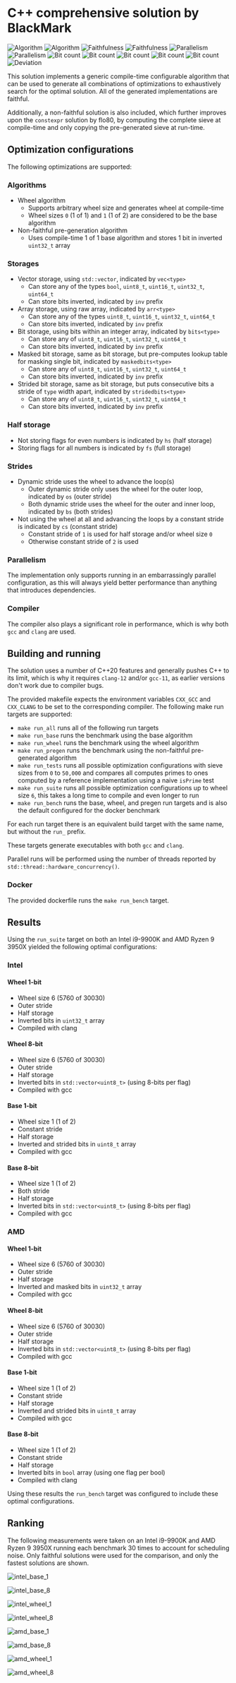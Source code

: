 # C++ comprehensive solution by BlackMark

![Algorithm](https://img.shields.io/badge/Algorithm-base-green)
![Algorithm](https://img.shields.io/badge/Algorithm-wheel-yellowgreen)
![Faithfulness](https://img.shields.io/badge/Faithful-yes-green)
![Faithfulness](https://img.shields.io/badge/Faithful-no-yellowgreen)
![Parallelism](https://img.shields.io/badge/Parallel-yes-green)
![Parallelism](https://img.shields.io/badge/Parallel-no-green)
![Bit count](https://img.shields.io/badge/Bits-1-green)
![Bit count](https://img.shields.io/badge/Bits-8-yellowgreen)
![Bit count](https://img.shields.io/badge/Bits-16-yellowgreen)
![Bit count](https://img.shields.io/badge/Bits-32-yellowgreen)
![Bit count](https://img.shields.io/badge/Bits-64-yellowgreen)
![Deviation](https://img.shields.io/badge/Deviation-compile%20time-blue)

This solution implements a generic compile-time configurable algorithm that can be used to generate all combinations of optimizations to exhaustively search for the optimal solution. All of the generated implementations are faithful.

Additionally, a non-faithful solution is also included, which further improves upon the `constexpr` solution by flo80, by computing the complete sieve at compile-time and only copying the pre-generated sieve at run-time.

## Optimization configurations

The following optimizations are supported:

### Algorithms

- Wheel algorithm
    - Supports arbitrary wheel size and generates wheel at compile-time
    - Wheel sizes `0` (1 of 1) and `1` (1 of 2) are considered to be the base algorithm
- Non-faithful pre-generation algorithm
    - Uses compile-time 1 of 1 base algorithm and stores 1 bit in inverted `uint32_t` array

### Storages

- Vector storage, using `std::vector`, indicated by `vec<type>`
    - Can store any of the types `bool`, `uint8_t`, `uint16_t`, `uint32_t`, `uint64_t`
    - Can store bits inverted, indicated by `inv` prefix
- Array storage, using raw array, indicated by `arr<type>`
    - Can store any of the types `uint8_t`, `uint16_t`, `uint32_t`, `uint64_t`
    - Can store bits inverted, indicated by `inv` prefix
- Bit storage, using bits within an integer array, indicated by `bits<type>`
    - Can store any of `uint8_t`, `uint16_t`, `uint32_t`, `uint64_t`
    - Can store bits inverted, indicated by `inv` prefix
- Masked bit storage, same as bit storage, but pre-computes lookup table for masking single bit, indicated by `maskedbits<type>`
    - Can store any of `uint8_t`, `uint16_t`, `uint32_t`, `uint64_t`
    - Can store bits inverted, indicated by `inv` prefix
- Strided bit storage, same as bit storage, but puts consecutive bits a stride of `type` width apart, indicated by `stridedbits<type>`
    - Can store any of `uint8_t`, `uint16_t`, `uint32_t`, `uint64_t`
    - Can store bits inverted, indicated by `inv` prefix

### Half storage

- Not storing flags for even numbers is indicated by `hs` (half storage)
- Storing flags for all numbers is indicated by `fs` (full storage)

### Strides

- Dynamic stride uses the wheel to advance the loop(s)
    - Outer dynamic stride only uses the wheel for the outer loop, indicated by `os` (outer stride)
    - Both dynamic stride uses the wheel for the outer and inner loop, indicated by `bs` (both strides)
- Not using the wheel at all and advancing the loops by a constant stride is indicated by `cs` (constant stride)
    - Constant stride of `1` is used for half storage and/or wheel size `0`
    - Otherwise constant stride of `2` is used

### Parallelism

The implementation only supports running in an embarrassingly parallel configuration, as this will always yield better performance than anything that introduces dependencies.

### Compiler

The compiler also plays a significant role in performance, which is why both `gcc` and `clang` are used.

## Building and running

The solution uses a number of C++20 features and generally pushes C++ to its limit, which is why it requires `clang-12` and/or `gcc-11`, as earlier versions don't work due to compiler bugs.

The provided makefile expects the environment variables `CXX_GCC` and `CXX_CLANG` to be set to the corresponding compiler. The following make run targets are supported:

- `make run_all` runs all of the following run targets
- `make run_base` runs the benchmark using the base algorithm
- `make run_wheel` runs the benchmark using the wheel algorithm
- `make run_pregen` runs the benchmark using the non-faithful pre-generated algorithm
- `make run_tests` runs all possible optimization configurations with sieve sizes from `0` to `50,000` and compares all computes primes to ones computed by a reference implementation using a naive `isPrime` test
- `make run_suite` runs all possible optimization configurations up to wheel size `6`, this takes a long time to compile and even longer to run
- `make run_bench` runs the base, wheel, and pregen run targets and is also the default configured for the docker benchmark

For each run target there is an equivalent build target with the same name, but without the `run_` prefix.

These targets generate executables with both `gcc` and `clang`.

Parallel runs will be performed using the number of threads reported by `std::thread::hardware_concurrency()`.

### Docker

The provided dockerfile runs the `make run_bench` target.

## Results

Using the `run_suite` target on both an Intel i9-9900K and AMD Ryzen 9 3950X yielded the following optimal configurations:

### Intel

#### Wheel 1-bit

- Wheel size 6 (5760 of 30030)
- Outer stride
- Half storage
- Inverted bits in `uint32_t` array
- Compiled with clang

#### Wheel 8-bit

- Wheel size 6 (5760 of 30030)
- Outer stride
- Half storage
- Inverted bits in `std::vector<uint8_t>` (using 8-bits per flag)
- Compiled with gcc

#### Base 1-bit

- Wheel size 1 (1 of 2)
- Constant stride
- Half storage
- Inverted and strided bits in `uint8_t` array
- Compiled with gcc

#### Base 8-bit

- Wheel size 1 (1 of 2)
- Both stride
- Half storage
- Inverted bits in `std::vector<uint8_t>` (using 8-bits per flag)
- Compiled with gcc

### AMD

#### Wheel 1-bit

- Wheel size 6 (5760 of 30030)
- Outer stride
- Half storage
- Inverted and masked bits in `uint32_t` array
- Compiled with gcc

#### Wheel 8-bit

- Wheel size 6 (5760 of 30030)
- Outer stride
- Half storage
- Inverted bits in `std::vector<uint8_t>` (using 8-bits per flag)
- Compiled with gcc

#### Base 1-bit

- Wheel size 1 (1 of 2)
- Constant stride
- Half storage
- Inverted and strided bits in `uint8_t` array
- Compiled with gcc

#### Base 8-bit

- Wheel size 1 (1 of 2)
- Constant stride
- Half storage
- Inverted bits in `bool` array (using one flag per bool)
- Compiled with clang

Using these results the `run_bench` target was configured to include these optimal configurations.

## Ranking

The following measurements were taken on an Intel i9-9900K and AMD Ryzen 9 3950X running each benchmark 30 times to account for scheduling noise. Only faithful solutions were used for the comparison, and only the fastest solutions are shown.

![intel_base_1](https://raw.githubusercontent.com/BlackMark29A/Primes/6300dee30609f93e1b8a137658635bb2ec0b12da/PrimeCPP/solution_4/images/intel_base_1-bit.png)

![intel_base_8](https://raw.githubusercontent.com/BlackMark29A/Primes/6300dee30609f93e1b8a137658635bb2ec0b12da/PrimeCPP/solution_4/images/intel_base_8-bit.png)

![intel_wheel_1](https://raw.githubusercontent.com/BlackMark29A/Primes/6300dee30609f93e1b8a137658635bb2ec0b12da/PrimeCPP/solution_4/images/intel_wheel_1-bit.png)

![intel_wheel_8](https://raw.githubusercontent.com/BlackMark29A/Primes/6300dee30609f93e1b8a137658635bb2ec0b12da/PrimeCPP/solution_4/images/intel_wheel_8-bit.png)

![amd_base_1](https://raw.githubusercontent.com/BlackMark29A/Primes/6300dee30609f93e1b8a137658635bb2ec0b12da/PrimeCPP/solution_4/images/amd_base_1-bit.png)

![amd_base_8](https://raw.githubusercontent.com/BlackMark29A/Primes/6300dee30609f93e1b8a137658635bb2ec0b12da/PrimeCPP/solution_4/images/amd_base_8-bit.png)

![amd_wheel_1](https://raw.githubusercontent.com/BlackMark29A/Primes/6300dee30609f93e1b8a137658635bb2ec0b12da/PrimeCPP/solution_4/images/amd_wheel_1-bit.png)

![amd_wheel_8](https://raw.githubusercontent.com/BlackMark29A/Primes/6300dee30609f93e1b8a137658635bb2ec0b12da/PrimeCPP/solution_4/images/amd_wheel_8-bit.png)
